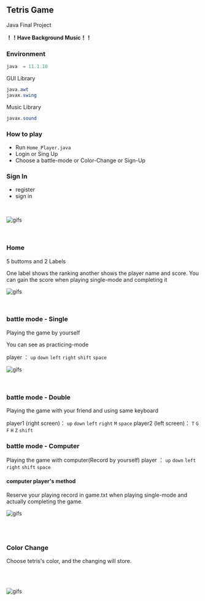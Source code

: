 ## Tetris Game

Java Final Project

**！！Have Background Music！！**

### Environment
```java
java  = 11.1.10
```
GUI Library
```java
java.awt
javax.swing
```
Music Library
```java
javax.sound
```
### How to play
- Run `Home_Player.java`
- Login or Sing Up
- Choose a battle-mode or  Color-Change or Sign-Up
### Sign In
- register
- sign in
<br/>

![gifs](https://github.com/OuTingYun/Tetris-Game/blob/master/README/Login.gif)

<br/>

### Home
5 buttoms and 2 Labels

One label shows the ranking another shows the player name and score.
You can gain the score when playing single-mode and completing it
<br/>

![gifs](https://github.com/OuTingYun/Tetris-Game/blob/master/README/Home.gif)

<br/>

### battle mode - Single
Playing the game by yourself

You can see as practicing-mode

player ： `up` `down` `left` `right` `shift` `space`
<br/>

![gifs](https://github.com/OuTingYun/Tetris-Game/blob/master/README/Single.gif)

<br/>

### battle mode - Double
Playing the game with your friend and using same keyboard

player1 (right screen)： `up` `down` `left` `right` `M` `space`
player2 (left  screen)： `T` `G` `F` `H` `Z` `shift`

### battle mode - Computer
Playing the game with computer(Record by yourself)
player ： `up` `down` `left` `right` `shift` `space`

#### computer player's method
Reserve your playing record in game.txt when playing single-mode and actually completing the game.
<br/>

![gifs](https://github.com/OuTingYun/Tetris-Game/blob/master/README/Computer.gif)

<br/>
<br/>

### Color Change
Choose tetris's color, and the changing will store.

<br/>
<br/>

![gifs](https://github.com/OuTingYun/Tetris-Game/blob/master/README/Color.gif)
